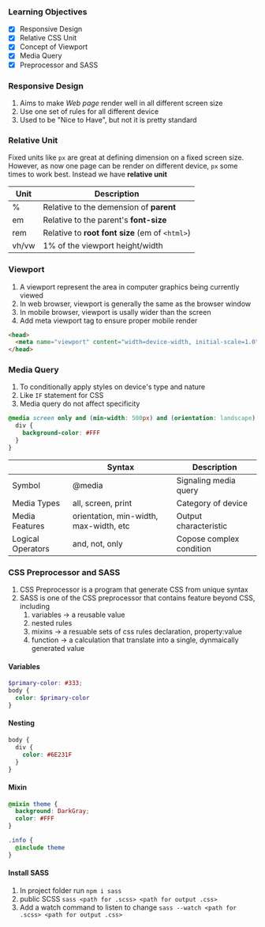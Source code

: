 ### Learning Objectives
- [x] Responsive Design
- [x] Relative CSS Unit
- [x] Concept of Viewport
- [x] Media Query
- [x] Preprocessor and SASS

### Responsive Design
1. Aims to make *Web page* render well in all different screen size
2. Use one set of rules for all different device
3. Used to be "Nice to Have", but not it is pretty standard

### Relative Unit
Fixed units like `px` are great at defining dimension on a fixed screen size. However, as now one page can be render on different device, `px` some times to work best. Instead we have **relative unit**

|Unit |Description                                    |
|-----|-----------------------------------------------|
|%    |Relative to the demension of **parent**        |
|em   |Relative to the parent's **font-size**         |
|rem  |Relative to **root font size** (em of `<html>`)|
|vh/vw|1% of the viewport height/width                |

### Viewport
1. A viewport represent the area in computer graphics being currently viewed
2. In web browser, viewport is generally the same as the browser window
3. In mobile browser, viewport is usally wider than the screen
4. Add meta viewport tag to ensure proper mobile render

```html
<head>
  <meta name="viewport" content="width=device-width, initial-scale=1.0">
</head>
```

### Media Query
1. To conditionally apply styles on device's type and nature
2. Like `IF` statement for CSS
3. Media query do not affect specificity

```css
@media screen only and (min-width: 500px) and (orientation: landscape) {
  div {
    background-color: #FFF
  }
}
```

|                 |Syntax                                |Description             |
|-----------------|--------------------------------------|------------------------|
|Symbol           |@media                                |Signaling media query   |
|Media Types      |all, screen, print                    |Category of device      |
|Media Features   |orientation, min-width, max-width, etc|Output characteristic   |
|Logical Operators|and, not, only                        |Copose complex condition|


### CSS Preprocessor and SASS
1. CSS Preprocessor is a program that generate CSS from unique syntax
2. SASS is one of the CSS preprocessor that contains feature beyond CSS, including
    1. variables -> a reusable value
    2. nested rules
    3. mixins -> a resuable sets of css rules declaration, property:value
    4. function -> a calculation that translate into a single, dynmaically generated value

#### Variables
```scss
$primary-color: #333;
body {
  color: $primary-color
}
```

#### Nesting
```scss
body {
  div {
    color: #6E231F
  }
}
```

#### Mixin
```scss
@mixin theme {
  background: DarkGray;
  color: #FFF
}

.info {
  @include theme
}
```

#### Install SASS
1. In project folder run `npm i sass`
2. public SCSS `sass <path for .scss> <path for output .css>`
3. Add a watch command to listen to change `sass --watch <path for .scss> <path for output .css>`